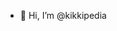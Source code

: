 - 👋 Hi, I’m @kikkipedia


<!---
kikkipedia/kikkipedia is a ✨ special ✨ repository because its `README.md` (this file) appears on your GitHub profile.
You can click the Preview link to take a look at your changes.
--->
